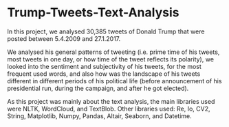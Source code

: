 # Trump-Tweets-Text-Analysis

In this project, we analysed 30,385 tweets of Donald Trump that were posted between 5.4.2009 and 27.1.2017. 

We analysed his general patterns of tweeting (i.e. prime time of his tweets, most tweets in one day, or how time of the tweet reflects its polarity), we looked into the sentiment and subjectivity of his tweets, for the most frequent used words, and also how was the landscape of his tweets different in different periods of his political life (before announcement of his presidential run, during the campaign, and after he got elected).

As this project was mainly about the text analysis, the main libraries used were NLTK, WordCloud, and TextBlob. Other libraries used: Re, Io, CV2, String, Matplotlib, Numpy, Pandas, Altair, Seaborn, and Datetime.
